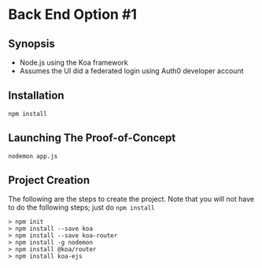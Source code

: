 # Back End Option #1

## Synopsis
- Node.js using the Koa framework
- Assumes the UI did a federated login using Auth0 developer account

## Installation
`npm install`

## Launching The Proof-of-Concept
`nodemon app.js`

## Project Creation
The following are the steps to create the project.
Note that you will not have to do the following steps; just do `npm install`
```
> npm init
> npm install --save koa
> npm install --save koa-router
> npm install -g nodemon
> npm install @koa/router
> npm install koa-ejs
```
